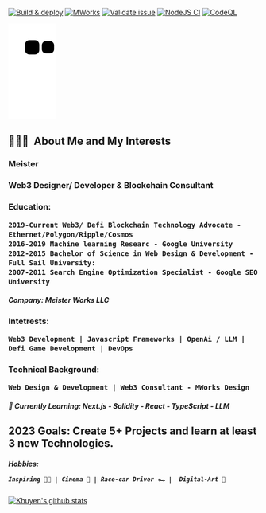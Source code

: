 [![Build & deploy](https://github.com/mworks-proj/mworks-app/actions/workflows/build-deploy.yml/badge.svg)](https://github.com/mworks-proj/mworks-app/actions/workflows/build-deploy.yml)
[![MWorks](https://github.com/mworks-proj/mworks-proj/actions/workflows/main.yml/badge.svg)](https://github.com/mworks-proj/mworks-proj/actions/workflows/main.yml)
[![Validate issue](https://github.com/vercel/next.js/actions/workflows/issue_validator.yml/badge.svg)](https://github.com/vercel/next.js/actions/workflows/issue_validator.yml)
[![NodeJS CI](https://github.com/primefaces/primereact/actions/workflows/node.js.yml/badge.svg)](https://github.com/primefaces/primereact/actions/workflows/node.js.yml)
[![CodeQL](https://github.com/coinbase/coinbase-wallet-sdk/actions/workflows/codeql-analysis.yml/badge.svg)](https://github.com/coinbase/coinbase-wallet-sdk/actions/workflows/codeql-analysis.yml)

![mworks-proj](https://github.com/mworks-proj/mworks-proj/blob/output/github-contribution-grid-snake.svg)



<h2> 👨🏽‍💻 &nbsp;About Me and My Interests</h2>

<h3>Meister</h3>
<h3>Web3 Designer/ Developer &amp; Blockchain Consultant</h3>
<h3>Education:
  
    2019-Current Web3/ Defi Blockchain Technology Advocate - Ethernet/Polygon/Ripple/Cosmos
    2016-2019 Machine learning Researc - Google University 
    2012-2015 Bachelor of Science in Web Design & Development - Full Sail University: 
    2007-2011 Search Engine Optimization Specialist - Google SEO University
    
</h3>  
<h5>Company: Meister Works LLC</h5>

<h3>Intetrests:
  
    Web3 Development | Javascript Frameworks | OpenAi / LLM | Defi Game Development | DevOps
  </h3>

<h3>Technical Background:
  
    Web Design & Development | Web3 Consultant - MWorks Design
  
</h3> 

  
<h5>📜 Currently Learning: <b>Next.js - Solidity - React - TypeScript - LLM</b>
</h5>
<h2>2023 Goals: Create 5+ Projects and learn at least 3 new Technologies.</h2>
<h5>Hobbies:

    Inspiring 🫵🏽 | Cinema 🎥 | Race-car Driver 🏎️ |  Digital-Art 🎨
</h5>



[![Khuyen's github stats](https://github-readme-stats.vercel.app/api?username=mworks-proj&count_private=true&show_icons=true&theme=chartreuse-dark&hide_rank=false)](https://github.com/mworks-proj/github-readme-stats)






